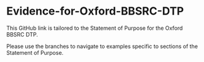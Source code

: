 # Evidence-for-Oxford-BBSRC-DTP

This GitHub link is tailored to the Statement of Purpose for the Oxford BBSRC DTP. 

Please use the branches to navigate to examples specific to sections of the Statement of Purpose.
